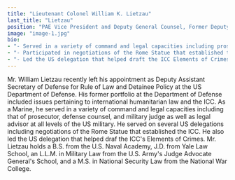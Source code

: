 ```yaml
---
title: "Lieutenant Colonel William K. Lietzau"
last_title: "Lietzau"
position: "PAE Vice President and Deputy General Counsel, Former Deputy Asst. Secretary of Defense for Rule of Law and Detainee Policy, US Dept. of Defense"
image: "image-1.jpg"
bio: 
- "- Served in a variety of command and legal capacities including prosecutor, defense counsel, judge, and legal advisor at all levels of the US military<br />"
- "- Participated in negotiations of the Rome Statue that established the ICC<br />"
- "- Led the US delegation that helped draft the ICC Elements of Crimes<br />"
---
```

Mr. William Lietzau recently left his appointment as Deputy Assistant Secretary of Defense for Rule of Law and Detainee Policy at the US Department of Defense. His former portfolio at the Department of Defense included issues pertaining to international humanitarian law and the ICC. As a Marine, he served in a variety of command and legal capacities including that of prosecutor, defense counsel, and military judge as well as legal advisor at all levels of the US military. He served on several US delegations including negotiations of the Rome Statue that established the ICC. He also led the US delegation that helped draf the ICC's Elements of Crimes. Mr. Lietzau holds a B.S. from the U.S. Naval Academy, J.D. from Yale Law School, an L.L.M. in Military Law from the U.S. Army's Judge Advocate General's School, and a M.S. in National Security Law from the National War College.